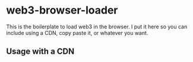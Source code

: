 # web3-browser-loader

This is the boilerplate to load web3 in the browser. I put it here so you can include using a CDN, copy paste it, or whatever you want.

## Usage with a CDN
```html


```
